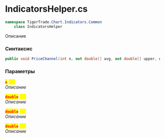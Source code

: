 
# IndicatorsHelper.cs
```csharp
namespace TigerTrade.Chart.Indicators.Common  
    class IndicatorsHelper
```

Описание

### Синтаксис
```csharp
public void PriceChannel(int n, out double[] avg, out double[] upper, out double[] lower)
```

### Параметры  
<mark style="color:red;">**`n`**</mark> <mark style="color:yellow;">`int`</mark>  
 *Описание*  
  
<mark style="color:red;">**`double`**</mark> <mark style="color:yellow;">`out`</mark>  
 *Описание*  
  
<mark style="color:red;">**`double`**</mark> <mark style="color:yellow;">`out`</mark>  
 *Описание*  
  
<mark style="color:red;">**`double`**</mark> <mark style="color:yellow;">`out`</mark>  
 *Описание*  
  

                    
                    